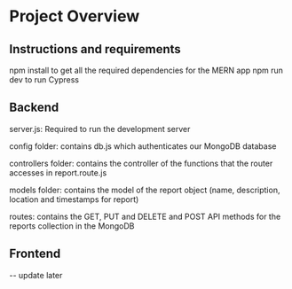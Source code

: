 # Project Overview

## Instructions and requirements
npm install to get all the required dependencies for the MERN app
npm run dev to run Cypress

## Backend
server.js:
Required to run the development server

config folder:
contains db.js which authenticates our MongoDB database

controllers folder:
contains the controller of the functions that the router accesses in report.route.js

models folder:
contains the model of the report object (name, description, location and timestamps for report)

routes:
contains the GET, PUT and DELETE and POST API methods for the reports collection in the MongoDB

## Frontend
-- update later